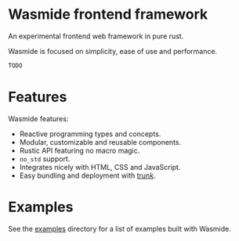 # Wasmide frontend framework

An experimental frontend web framework in pure rust.

Wasmide is focused on simplicity, ease of use and performance.

```rust
TODO
```

# Features

Wasmide features:

+ Reactive programming types and concepts.
+ Modular, customizable and reusable components.
+ Rustic API featuring no macro magic.
+ `no_std` support.
+ Integrates nicely with HTML, CSS and JavaScript.
+ Easy bundling and deployment with [trunk](https://trunkrs.dev/).

# Examples

See the [examples](https://github.com/L-Benjamin/wasmide/tree/main/examples) directory for a list of examples built with Wasmide.

<!-- # Roadmap

Wasmide won't get stabilized any time soon. I would like to wait for wasm to get
native access to the dom before that, which might take a (very) long time.

For now, Wasmide is only a proof of concept. Here are the points I'd like to expand on in the near future:
+ Remove, or at least limit, the current extensive use of `unsafe` code. This will need quite some work in the store module. Eventually the goal would be to `#![forbid(unsafe_code)` without sacrificing performance.
+ Make more components constructors. The goal is to cover most html components, at least the ones that are not deprecated.
+ Profiling and benchmarks for both binary size and performance. -->